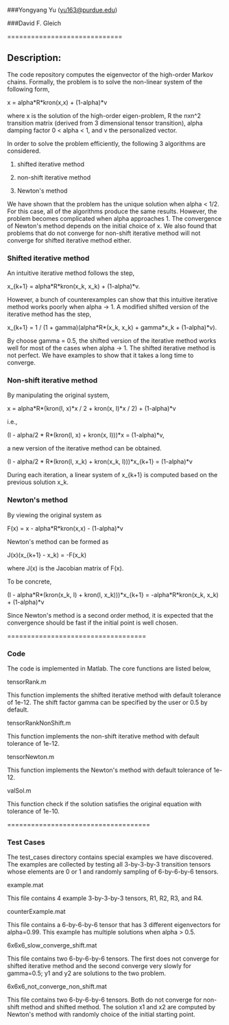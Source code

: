 ###Yongyang Yu (yu163@purdue.edu)

###David F. Gleich

=============================

Description:
------------

The code repository computes the eigenvector of the high-order Markov chains.
Formally, the problem is to solve the non-linear system of the following form,

x = alpha\*R\*kron(x,x) + (1-alpha)\*v

where x is the solution of the high-order eigen-problem, R the nxn^2 transition
matrix (derived from 3 dimensional tensor transition), alpha damping factor 0 \<
alpha \< 1, and v the personalized vector.

In order to solve the problem efficiently, the following 3 algorithms are
considered.

1.  shifted iterative method

2.  non-shift iterative method

3.  Newton's method

We have shown that the problem has the unique solution when alpha \< 1/2. For
this case, all of the algorithms produce the same results. However, the problem
becomes complicated when alpha approaches 1. The convergence of Newton's method
depends on the initial choice of x. We also found that problems that do not
converge for non-shift iterative method will not converge for shifted iterative
method either.

### Shifted iterative method

An intuitive iterative method follows the step,

x_{k+1} = alpha\*R\*kron(x_k, x_k) + (1-alpha)\*v.

However, a bunch of counterexamples can show that this intuitive iterative
method works poorly when alpha -\> 1. A modified shifted version of the
iterative method has the step,

x_{k+1} = 1 / (1 + gamma)(alpha\*R\*(x_k, x_k) + gamma\*x_k + (1-alpha)\*v).

By choose gamma = 0.5, the shifted version of the iterative method works well
for most of the cases when alpha -\> 1. The shifted iterative method is not
perfect. We have examples to show that it takes a long time to converge.

### Non-shift iterative method

By manipulating the original system,

x = alpha\*R\*(kron(I, x)\*x / 2 + kron(x, I)\*x / 2) + (1-alpha)\*v

i.e.,

(I - alpha/2 \* R\*(kron(I, x) + kron(x, I)))\*x = (1-alpha)\*v,

a new version of the iterative method can be obtained.

(I - alpha/2 \* R\*(kron(I, x_k) + kron(x_k, I)))\*x_{k+1} = (1-alpha)\*v

During each iteration, a linear system of x_{k+1} is computed based on the
previous solution x_k.

### Newton's method

By viewing the original system as

F(x) = x - alpha\*R\*kron(x,x) - (1-alpha)\*v

Newton's method can be formed as

J(x)(x_{k+1} - x_k) = -F(x_k)

where J(x) is the Jacobian matrix of F(x).

To be concrete,

(I - alpha\*R\*(kron(x_k, I) + kron(I, x_k)))\*x_{k+1} = -alpha\*R\*kron(x_k,
x_k) + (1-alpha)\*v

Since Newton's method is a second order method, it is expected that the
convergence should be fast if the initial point is well chosen.

===================================

### Code

The code is implemented in Matlab. The core functions are listed below,

tensorRank.m

This function implements the shifted iterative method with default tolerance of
1e-12. The shift factor gamma can be specified by the user or 0.5 by default.

tensorRankNonShift.m

This function implements the non-shift iterative method with default tolerance
of 1e-12.

tensorNewton.m

This function implements the Newton's method with default tolerance of 1e-12.

valSol.m

This function check if the solution satisfies the original equation with
tolerance of 1e-10.





====================================

### Test Cases

The test_cases directory contains special examples we have discovered. The
examples are collected by testing all 3-by-3-by-3 transition tensors whose
elements are 0 or 1 and randomly sampling of 6-by-6-by-6 tensors.

example.mat

This file contains 4 example 3-by-3-by-3 tensors, R1, R2, R3, and R4.

counterExample.mat

This file contains a 6-by-6-by-6 tensor that has 3 different eigenvectors for
alpha=0.99. This example has multiple solutions when alpha \> 0.5.

6x6x6_slow_converge_shift.mat

This file contains two 6-by-6-by-6 tensors. The first does not converge for
shifted iterative method and the second converge very slowly for gamma=0.5; y1
and y2 are solutions to the two problem.

6x6x6_not_converge_non_shift.mat

This file contains two 6-by-6-by-6 tensors. Both do not converge for non-shift
method and shifted method. The solution x1 and x2 are computed by Newton's
method with randomly choice of the initial starting point.

  
  

